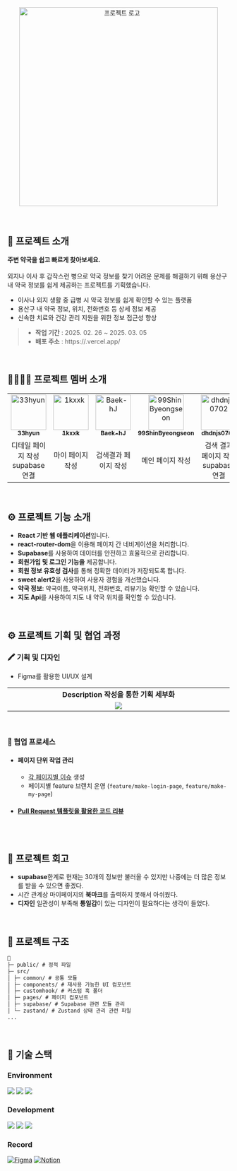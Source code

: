 <div align="center">
  <img width="450" alt="프로젝트 로고" src="https://github.com/user-attachments/assets/564bdcaf-76de-4899-95b6-d1c5dfffe1c7" />
</div>

<br>
<br>

## 💬 프로젝트 소개

**주변 약국을 쉽고 빠르게 찾아보세요.**
<br><br>
외지나 이사 후 갑작스런 병으로 약국 정보를 찾기 어려운 문제를 해결하기 위해 용산구 내 약국 정보를 쉽게 제공하는 프로젝트를 기획했습니다.

- 이사나 외지 생활 중 급병 시 약국 정보를 쉽게 확인할 수 있는 플랫폼
- 용산구 내 약국 정보, 위치, 전화번호 등 상세 정보 제공
- 신속한 치료와 건강 관리 지원을 위한 정보 접근성 향상

> - **작업 기간** : 2025. 02. 26 ~ 2025. 03. 05
> - **배포 주소** : https://.vercel.app/

<br />

## 👩‍👩‍👧‍👧 프로젝트 멤버 소개

<table>
  <tbody>
    <tr>
      <td align="center">
        <a href="https://github.com/33hyun">
        <img src="https://github.com/33hyun.png" width="80" alt="33hyun"/>
        <br />
        <sub><b>33hyun</b></sub>
        </a>
        <br />
      </td>
      <td align="center">
        <a href="https://github.com/1kxxk">
        <img src="https://github.com/1kxxk.png" width="80" alt="1kxxk"/>
        <br />
        <sub><b>1kxxk</b></sub>
        </a>
        <br />
      </td>
      <td align="center">
        <a href="https://github.com/Baek-hJ">
        <img src="https://github.com/Baek-hJ.png" width="80" alt="Baek-hJ"/>
        <br />
        <sub><b>Baek-hJ</b></sub>
        </a>
        <br />
      </td>
      <td align="center">
        <a href="https://github.com/99ShinByeongseon">
        <img src="https://github.com/99ShinByeongseon.png" width="80" alt="99ShinByeongseon"/>
        <br />
        <sub><b>99ShinByeongseon</b></sub>
        </a>
        <br />
      </td>
      <td align="center">
        <a href="https://github.com/dhdnjs0702">
        <img src="https://github.com/dhdnjs0702.png" width="80" alt="dhdnjs0702"/>
        <br />
        <sub><b>dhdnjs0702</b></sub>
        </a>
        <br />
      </td>
      <td align="center">
        <a href="https://github.com/wjsehdud777">
        <img src="https://github.com/wjsehdud777.png" width="80" alt="wjsehdud777"/>
        <br />
        <sub><b>wjsehdud777</b></sub>
        </a>
        <br />
      </td>   
    </tr>
    <tr>
      <td width="200px" align="center">
        디테일 페이지 작성
        <br>supabase 연결
      </td>
      <td width="200px" align="center">
        마이 페이지 작성
      </td>
      <td width="200px" align="center">
        검색결과 페이지 작성
      </td>
      <td width="200px" align="center">
      메인 페이지 작성
      </td>
      <td width="200px" align="center">
      검색 결과 페이지 작성
        <br>supabase 연결
      </td>
        <td width="200px" align="center">
      로그인/아웃 
        <br>회원가입 페이지 작성
      </td>
    </tr>
  </tbody>
</table>

<br />

## ⚙ 프로젝트 기능 소개

- **React 기반 웹 애플리케이션**입니다.
- **react-router-dom**을 이용해 페이지 간 네비게이션을 처리합니다.
- **Supabase**를 사용하여 데이터를 안전하고 효율적으로 관리합니다.
- **회원가입 및 로그인 기능을** 제공합니다.
- **회원 정보 유효성 검사**를 통해 정확한 데이터가 저장되도록 합니다.
- **sweet alert2**을 사용하여 사용자 경험을 개선했습니다.
- **약국 정보**: 약국이름, 약국위치, 전화번호, 리뷰기능 확인할 수 있습니다.
- **지도 Api**를 사용하여 지도 내 약국 위치를 확인할 수 있습니다.

<br>

## ⚙ 프로젝트 기획 및 협업 과정

### 🖍 기획 및 디자인

- Figma를 활용한 UI/UX 설계
<table>
  <tbody>
    <tr>
      <td align="center">
        <b>Description 작성을 통한 기획 세부화</b>
      </td>
    </tr>
    <tr>
      </td>
      <td width="900" align="center">
        <img src="https://www.notion.so/teamsparta/19f2dc3ef514806b8125e521df0d492d?pvs=4#1ad2dc3ef51480f89897f16babae4345" />
      </td>     
    </tr>
  </tbody>
</table>
<br>

### 🔗 협업 프로세스

- #### 페이지 단위 작업 관리
  - [각 페이지별 이슈](https://github.com/dhdnjs0702/Pharmacy_Map/issues) 생성
  - 페이지별 feature 브랜치 운영 (`feature/make-login-page`, `feature/make-my-page`)
- #### [Pull Request 템플릿을 활용한 코드 리뷰](https://github.com/dhdnjs0702/Pharmacy_Map/pull/1)

<br><br>

## 📖 프로젝트 회고

- **supabase**한계로 현재는 30개의 정보만 불러올 수 있지만 나중에는 더 많은 정보를 받을 수 있으면 좋겠다.
- 시간 관계상 마이페이지의 **북마크**를 출력하지 못해서 아쉬웠다.
- **디자인** 일관성이 부족해 **통일감**이 있는 디자인이 필요하다는 생각이 들었다.


<br />

## 📁 프로젝트 구조

```markdown
📁
├─ public/ # 정적 파일
├─ src/
│ ├─ common/ # 공통 모듈
│ ├─ components/ # 재사용 가능한 UI 컴포넌트
│ ├─ customhook/ # 커스텀 훅 폴더
│ ├─ pages/ # 페이지 컴포넌트
│ ├─ supabase/ # Supabase 관련 모듈 관리
│ └─ zustand/ # Zustand 상태 관리 관련 파일
...
```

<br />

## 🧶 기술 스택

<div align="left">

### Environment

<img src="https://img.shields.io/badge/Visual_Studio_Code-007ACC?style=for-the-badge&logo=https://upload.wikimedia.org/wikipedia/commons/a/a7/Visual_Studio_Code_1.35_icon.svg&logoColor=white" />
<img src="https://img.shields.io/badge/Git-F05032?style=for-the-badge&logo=git&logoColor=white" />
<img src="https://img.shields.io/badge/GitHub-181717?style=for-the-badge&logo=github&logoColor=white" />
<br>

### Development

<img src="https://img.shields.io/badge/React-61DAFB?style=for-the-badge&logo=React&logoColor=black"/>
<img src="https://img.shields.io/badge/JavaScript-F7DF1E?style=for-the-badge&logo=JavaScript&logoColor=white"/>
<img src="https://img.shields.io/badge/supabase-3FCF8E?style=for-the-badge&amp;logo=supabase&amp;logoColor=white">

### Record

<a href="https://www.figma.com/design/SnKoaJ8xQiLnqNhDQUaJEx/%EA%B0%90Chill%EB%A7%9B-%EB%B0%B1%EA%B3%BC?node-id=0-1&t=zT9Fy8RWzbVdfSol-1" target="blank"><img src="https://img.shields.io/badge/Figma-F24E1E?style=for-the-badge&logo=figma&logoColor=white" alt="Figma" /></a>
<a href="https://www.notion.so/teamsparta/7-_chill-b92286d960044bd3923b6107df8497da" target="blank"><img src="https://img.shields.io/badge/Notion-000000?style=for-the-badge&logo=notion&logoColor=white" alt="Notion" /></a>

<br>
